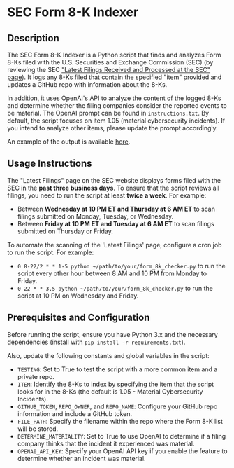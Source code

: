# SEC Form 8-K Indexer

## Description

The SEC Form 8-K Indexer is a Python script that finds and analyzes Form 8-Ks filed with the U.S. Securities and Exchange Commission (SEC) (by reviewing the SEC ["Latest Filings Received and Processed at the SEC" page](https://www.sec.gov/cgi-bin/browse-edgar?action=getcurrent)). It logs any 8-Ks filed that contain the specified "item" provided and updates a GitHub repo with information about the 8-Ks.

In addition, it uses OpenAI's API to analyze the content of the logged 8-Ks and determine whether the filing companies consider the reported events to be material. The OpenAI prompt can be found in `instructions.txt`. By default, the script focuses on item 1.05 (material cybersecurity incidents). If you intend to analyze other items, please update the prompt accordingly.

An example of the output is available [here](https://github.com/8-K-bot/8-Ks/blob/main/8-Ks.md).

## Usage Instructions

The "Latest Filings" page on the SEC website displays forms filed with the SEC in the **past three business days**. To ensure that the script reviews all filings, you need to run the script at least **twice a week**. For example:

- Between **Wednesday at 10 PM ET and Thursday at 6 AM ET** to scan filings submitted on Monday, Tuesday, or Wednesday.
- Between **Friday at 10 PM ET and Tuesday at 6 AM ET** to scan filings submitted on Thursday or Friday.

To automate the scanning of the 'Latest Filings' page, configure a cron job to run the script. For example:

- `0 8-22/2 * * 1-5 python ~/path/to/your/form_8k_checker.py` to run the script every other hour between 8 AM and 10 PM from Monday to Friday.
- `0 22 * * 3,5 python ~/path/to/your/form_8k_checker.py` to run the script at 10 PM on Wednesday and Friday.

## Prerequisites and Configuration

Before running the script, ensure you have Python 3.x and the necessary dependencies (install with `pip install -r requirements.txt`).

Also, update the following constants and global variables in the script:

- `TESTING`: Set to True to test the script with a more common item and a private repo.
- `ITEM`: Identify the 8-Ks to index by specifying the item that the script looks for in the 8-Ks (the default is 1.05 - Material Cybersecurity Incidents).
- `GITHUB_TOKEN`, `REPO_OWNER`, and `REPO_NAME`: Configure your GitHub repo information and include a GitHub token.
- `FILE_PATH`: Specify the filename within the repo where the Form 8-K list will be stored.
- `DETERMINE_MATERIALITY`: Set to True to use OpenAI to determine if a filing company thinks that the incident it experienced was material.
- `OPENAI_API_KEY`: Specify your OpenAI API key if you enable the feature to determine whether an incident was material.
